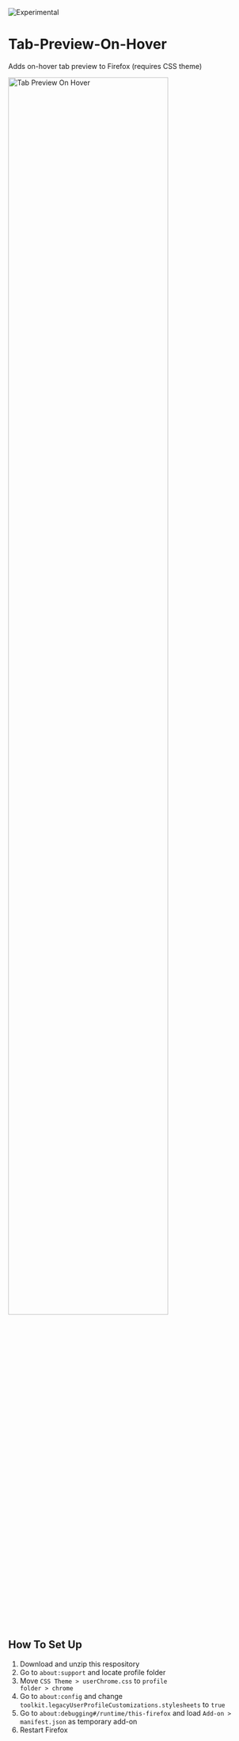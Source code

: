![Experimental](https://img.shields.io/badge/-experimental-blueviolet)

# Tab-Preview-On-Hover

Adds on-hover tab preview to Firefox (requires CSS theme)  

<img width="80%" alt="Tab Preview On Hover" src="https://user-images.githubusercontent.com/16183548/230820629-db83b208-3187-4630-8a9d-126dff550a16.png">

## How To Set Up

1. Download and unzip this respository
2. Go to <code>about:support</code> and locate profile folder
3. Move <code>CSS Theme > userChrome.css</code> to <code>profile folder > chrome</code>
4. Go to <code>about:config</code> and change <code>toolkit.legacyUserProfileCustomizations.stylesheets</code> to <code>true</code>
5. Go to <code>about:debugging#/runtime/this-firefox</code> and load <code>Add-on > manifest.json</code> as temporary add-on
6. Restart Firefox